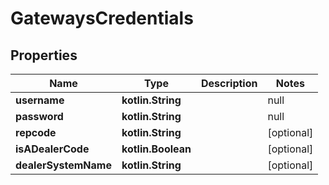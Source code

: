 
# GatewaysCredentials

## Properties
Name | Type | Description | Notes
------------ | ------------- | ------------- | -------------
**username** | **kotlin.String** | | null | 
**password** | **kotlin.String** | | null | 
**repcode** | **kotlin.String** |  |  [optional]
**isADealerCode** | **kotlin.Boolean** |  |  [optional]
**dealerSystemName** | **kotlin.String** |  |  [optional]



